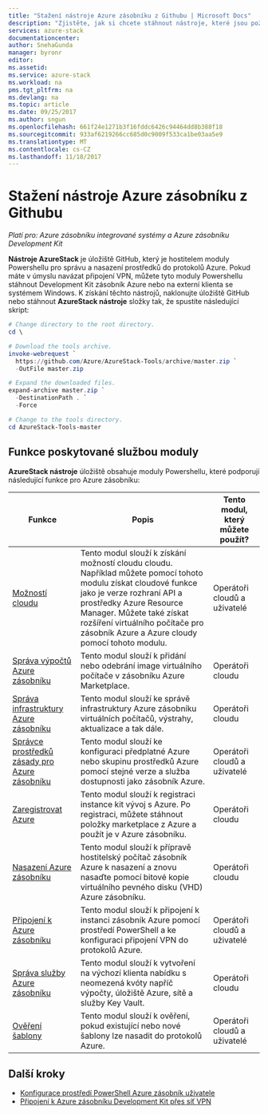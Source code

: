```yaml
---
title: "Stažení nástroje Azure zásobníku z Githubu | Microsoft Docs"
description: "Zjistěte, jak si chcete stáhnout nástroje, které jsou požadovány pro práci s Azure zásobníku."
services: azure-stack
documentationcenter: 
author: SnehaGunda
manager: byronr
editor: 
ms.assetid: 
ms.service: azure-stack
ms.workload: na
pms.tgt_pltfrm: na
ms.devlang: na
ms.topic: article
ms.date: 09/25/2017
ms.author: sngun
ms.openlocfilehash: 661f24e1271b3f16fddc6426c94464dd8b388f18
ms.sourcegitcommit: 933af6219266cc685d0c9009f533ca1be03aa5e9
ms.translationtype: MT
ms.contentlocale: cs-CZ
ms.lasthandoff: 11/18/2017
---
```

# <a name="download-azure-stack-tools-from-github"></a>Stažení nástroje Azure zásobníku z Githubu

*Platí pro: Azure zásobníku integrované systémy a Azure zásobníku Development Kit*

**Nástroje AzureStack** je úložiště GitHub, který je hostitelem moduly Powershellu pro správu a nasazení prostředků do protokolů Azure. Pokud máte v úmyslu navázat připojení VPN, můžete tyto moduly Powershellu stáhnout Development Kit zásobník Azure nebo na externí klienta se systémem Windows. K získání těchto nástrojů, naklonujte úložiště GitHub nebo stáhnout **AzureStack nástroje** složky tak, že spustíte následující skript:

```PowerShell
# Change directory to the root directory. 
cd \

# Download the tools archive.
invoke-webrequest `
  https://github.com/Azure/AzureStack-Tools/archive/master.zip `
  -OutFile master.zip

# Expand the downloaded files.
expand-archive master.zip `
  -DestinationPath . `
  -Force

# Change to the tools directory.
cd AzureStack-Tools-master

```

## <a name="functionality-provided-by-the-modules"></a>Funkce poskytované službou moduly

**AzureStack nástroje** úložiště obsahuje moduly Powershellu, které podporují následující funkce pro Azure zásobníku:  

| Funkce | Popis | Tento modul, který můžete použít? |
| --- | --- | --- |
| [Možností cloudu](user/azure-stack-validate-templates.md) | Tento modul slouží k získání možností cloudu cloudu. Například můžete pomocí tohoto modulu získat cloudové funkce jako je verze rozhraní API a prostředky Azure Resource Manager. Můžete také získat rozšíření virtuálního počítače pro zásobník Azure a Azure cloudy pomocí tohoto modulu. | Operátoři cloudů a uživatelé |
| [Správa výpočtů Azure zásobníku](azure-stack-add-vm-image.md) | Tento modul slouží k přidání nebo odebrání image virtuálního počítače v zásobníku Azure Marketplace. | Operátoři cloudu |
| [Správa infrastruktury Azure zásobníku](https://github.com/Azure/AzureStack-Tools/blob/master/Infrastructure/README.md) | Tento modul slouží ke správě infrastruktury Azure zásobníku virtuálních počítačů, výstrahy, aktualizace a tak dále. |  Operátoři cloudu|
| [Správce prostředků zásady pro Azure zásobníku](user/azure-stack-policy-module.md) | Tento modul slouží ke konfiguraci předplatné Azure nebo skupinu prostředků Azure pomocí stejné verze a služba dostupnosti jako zásobník Azure. | Operátoři cloudů a uživatelé |
| [Zaregistrovat Azure](azure-stack-register.md) | Tento modul slouží k registraci instance kit vývoj s Azure. Po registraci, můžete stáhnout položky marketplace z Azure a použít je v Azure zásobníku. | Operátoři cloudu |
| [Nasazení Azure zásobníku](azure-stack-run-powershell-script.md) | Tento modul slouží k přípravě hostitelský počítač zásobník Azure k nasazení a znovu nasaďte pomocí bitové kopie virtuálního pevného disku (VHD) Azure zásobníku. | Operátoři cloudu|
| [Připojení k Azure zásobníku](azure-stack-connect-powershell.md) | Tento modul slouží k připojení k instanci zásobník Azure pomocí prostředí PowerShell a ke konfiguraci připojení VPN do protokolů Azure. | Operátoři cloudů a uživatelé |
| [Správa služby Azure zásobníku](azure-stack-create-offer.md) | Tento modul slouží k vytvoření na výchozí klienta nabídku s neomezená kvóty napříč výpočty, úložiště Azure, sítě a služby Key Vault.   | Operátoři cloudu|
| [Ověření šablony](user/azure-stack-validate-templates.md) | Tento modul slouží k ověření, pokud existující nebo nové šablony lze nasadit do protokolů Azure. | Operátoři cloudů a uživatelé|


## <a name="next-steps"></a>Další kroky
* [Konfigurace prostředí PowerShell Azure zásobník uživatele](user/azure-stack-powershell-configure-user.md)   
* [Připojení k Azure zásobníku Development Kit přes síť VPN](azure-stack-connect-azure-stack.md)  
